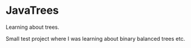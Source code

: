 # JavaTrees
Learning about trees.

Small test project where I was learning about binary balanced trees etc.
